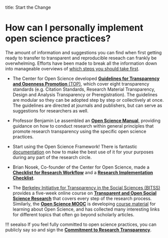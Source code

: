 title: Start the Change

# How can I personally implement open science practices?

The amount of information and suggestions you can find when first getting ready to transfer to transparent and reproducible reseach can frankly be overwhelming. Efforts have been made to break all the information down into manageable overviews of [which steps you should take first]().

* The Center for Open Science developed [**Guidelines for Transparency and Openness Promotion** (TOP)](https://osf.io/9f6gx/), which cover eight transparency standards (e.g. Citation Standards, Research Material Transparency, Design and Analysis Transparency or Preregistration). The guidelines are modular so they can be adopted step by step or collectively at once. The guidelines are directed at journals and publishers, but can serve as suggestions for researchers as well.

* Professor Benjamin Le assembled an [**Open Science Manual**](https://docs.google.com/document/d/1oMkTCEFtOq_DB0eoNiyk-B5QCgL6sVSF5pVvD1ONZDc/mobilebasic), providing guidance on how to conduct research within general principles that promote research transparency using the specific open science practices.

* Start using the Open Science Framework! There is fantastic [documentation](https://osf.io/4znzp/wiki/OSF%20for%20Researchers/) on how to make the best use of it for your purposes during any part of the research circle.

* Brian Nosek, Co-founder of the Center for Open Science, made a [**Checklist for Research Workflow**](https://osf.io/mv8pj/wiki/home/) and a [**Research Implementation Checklist**](https://osf.io/mv8pj/wiki/Research%20Implementation/).

* The [Berkeley Initiative for Transparency in the Social Sciences (BITSS)
 ](https://www.bitss.org/) provides a five-week online course on [**Transparent and Open Social Science Research**](https://www.futurelearn.com/courses/open-social-science-research) that covers every step of the research process. Similarly, the [**Open Science MOOC**](https://opensciencemooc.eu/) is developing [course material](https://docs.google.com/document/d/1KuTSECSYHXZmZX15GDjyD65pJ90eRMhHVEZ-1trsw30/edit#) for learning about Open Science, and has collected many interesting links for different topics that often go beyond scholarly articles.


!!! seealso
    If you feel fully committed to open science practices, you can publicly say so and sign the [**Commitment to Research Transparency**](http://www.researchtransparency.org).
